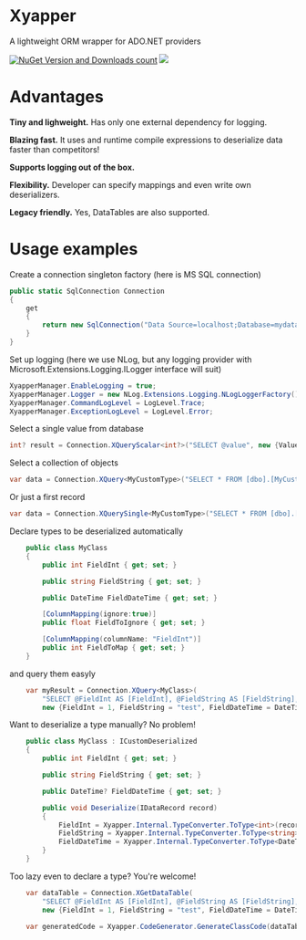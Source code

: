 # Xyapper
A lightweight ORM wrapper for ADO.NET providers

[![NuGet Version and Downloads count](https://buildstats.info/nuget/Xyapper)](https://www.nuget.org/packages/Xyapper)
[![](https://dev.azure.com/drockso/Xyapper/_apis/build/status/drockso.Xyapper)]()

# Advantages
**Tiny and lighweight.** Has only one external dependency for logging. 

**Blazing fast.** It uses and runtime compile expressions to deserialize data faster than competitors!

**Supports logging out of the box.**

**Flexibility.** Developer can specify mappings and even write own deserializers.

**Legacy friendly.** Yes, DataTables are also supported.

# Usage examples

Create a connection singleton factory (here is MS SQL connection)
```csharp
public static SqlConnection Connection
{
	get
	{
		return new SqlConnection("Data Source=localhost;Database=mydatabase;User Id=sa;Password=mypassword");
	}
}
```

Set up logging (here we use NLog, but any logging provider with Microsoft.Extensions.Logging.ILogger interface will suit)
```csharp
XyapperManager.EnableLogging = true;
XyapperManager.Logger = new NLog.Extensions.Logging.NLogLoggerFactory().CreateLogger("Xyapper");
XyapperManager.CommandLogLevel = LogLevel.Trace;
XyapperManager.ExceptionLogLevel = LogLevel.Error;
```

Select a single value from database
```csharp
int? result = Connection.XQueryScalar<int?>("SELECT @value", new {Value = 1});
```

Select a collection of objects
```csharp
var data = Connection.XQuery<MyCustomType>("SELECT * FROM [dbo].[MyCustomTypeTable]");
```

Or just a first record
```csharp
var data = Connection.XQuerySingle<MyCustomType>("SELECT * FROM [dbo].[MyCustomTypeTable]");
```

Declare types to be deserialized automatically
```csharp
	public class MyClass
	{
		public int FieldInt { get; set; }

		public string FieldString { get; set; }

		public DateTime FieldDateTime { get; set; }

		[ColumnMapping(ignore:true)]
		public float FieldToIgnore { get; set; }

		[ColumnMapping(columnName: "FieldInt")]
		public int FieldToMap { get; set; }
	}
```
and query them easyly
```csharp
	var myResult = Connection.XQuery<MyClass>(
		"SELECT @FieldInt AS [FieldInt], @FieldString AS [FieldString], @FieldDateTime AS [FieldDateTime]",
		new {FieldInt = 1, FieldString = "test", FieldDateTime = DateTime.Now}).ToArray();
```

Want to deserialize a type manually? No problem!
```csharp
	public class MyClass : ICustomDeserialized
	{
		public int FieldInt { get; set; }

		public string FieldString { get; set; }

		public DateTime? FieldDateTime { get; set; }

		public void Deserialize(IDataRecord record)
		{
			FieldInt = Xyapper.Internal.TypeConverter.ToType<int>(record["FieldInt"]);
			FieldString = Xyapper.Internal.TypeConverter.ToType<string>(record["FieldString"]);
			FieldDateTime = Xyapper.Internal.TypeConverter.ToType<DateTime?>(record["FieldDateTime"]);
		}
	}
```

Too lazy even to declare a type? You're welcome!
```csharp
	var dataTable = Connection.XGetDataTable(
		"SELECT @FieldInt AS [FieldInt], @FieldString AS [FieldString], @FieldDateTime AS [FieldDateTime]",
		new {FieldInt = 1, FieldString = "test", FieldDateTime = DateTime.Now});

	var generatedCode = Xyapper.CodeGenerator.GenerateClassCode(dataTable, "MyClass");
```